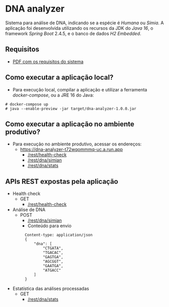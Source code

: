 # DNA analyzer
Sistema para análise de DNA, indicando se a espécie é _Humana_ ou _Símia_.
A aplicação foi desenvolvida utilizando os recursos da JDK do *Java 16*, o framework *Spring Boot* 2.4.5, e o banco de dados *H2 Embedded*.

## Requisitos
- [PDF com os requisitos do sistema](code-challenge-documentation.pdf)

## Como executar a aplicação local?
- Para execução local, compilar a aplicação e utilizar a ferramenta _docker-compose_, ou a JRE 16 do Java:
```
# docker-compose up
# java --enable-preview -jar target/dna-analyzer-1.0.0.jar
```
## Como executar a aplicação no ambiente produtivo?
- Para execução no ambiente produtivo, acessar os endereços:
    - https://dna-analyzer-t72wqommmq-uc.a.run.app
        - [/rest/health-check](https://dna-analyzer-t72wqommmq-uc.a.run.app/rest/health-check)
        - [/rest/dna/simian](https://dna-analyzer-t72wqommmq-uc.a.run.app/rest/dna/simian)
        - [/rest/dna/stats](https://dna-analyzer-t72wqommmq-uc.a.run.app/rest/dna/stats)
    
## APIs REST expostas pela aplicação
- Health check
    - GET
        - [/rest/health-check](https://dna-analyzer-t72wqommmq-uc.a.run.app/rest/health-check)
- Análise de DNA
    - POST
        - [/rest/dna/simian](https://dna-analyzer-t72wqommmq-uc.a.run.app/rest/dna/simian)
        - Conteúdo para envio
        ```
          Content-type: application/json
          {
              "dna": [
                  "CTGATA",
                  "TGACAC",
                  "GAGTGA",
                  "AGCGGT",
                  "GAATGA",
                  "ATGACC"
              ]
          }
      ```
- Estatística das análises processadas
    - GET
        - [/rest/dna/stats](https://dna-analyzer-t72wqommmq-uc.a.run.app/rest/dna/stats)